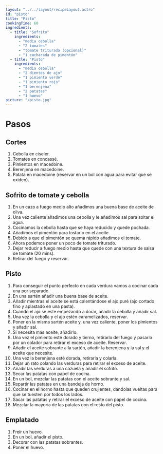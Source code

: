 ```yaml
---
layout: "../../layout/recipeLayout.astro"
id: "pisto"
title: "Pisto"
cookingTime: 60
ingredients:
  - title: "Sofrito"
    ingredients:
      - "media cebolla"
      - "2 tomates"
      - "tomate triturado (opcional)"
      - "1 cucharada de pimentón"
  - title: "Pisto"
    ingredients:
      - "media cebolla"
      - "2 dientes de ajo"
      - "1 pimiento verde"
      - "1 pimiento rojo"
      - "1 berenjena"
      - "2 patatas"
      - "1 huevo"
picture: "/pisto.jpg"
---
```


# Pasos

## Cortes

1. Cebolla en ciseler.
2. Tomates en concassé.
3. Pimientos en macedoine.
4. Berenjena en macedoine.
5. Patata en macedoine (reservar en un bol con agua para evitar que se oxiden).

## Sofrito de tomate y cebolla

1. En un cazo a fuego medio alto añadimos una buena base de aceite de oliva.
2. Una vez caliente añadimos una cebolla y le añadimos sal para soltar el agua.
3. Cocinamos la cebolla hasta que se haya reducido y quede pochada.
4. Añadimos el pimentón para tostarlo en el aceite.
5. Debido a que el pimentón se quema rápido añadimos el tomate.
6. Ahora podemos poner un poco de tomate triturado.
7. Dejar reducir a fuego medio hasta que quede con una textura de salsa de tomate (20 mins).
8. Retirar del fuego y reservar.

## Pisto

1. Para conseguir el punto perfecto en cada verdura vamos a cocinar cada una por separado.
2. En una sartén añadir una buena base de aceite.
3. Añadir mientras el aceite se está calentándose el ajo puré (ajo cortado fino y aplastado en una pasta).
4. Cuando el ajo se este empezando a dorar, añadir la cebolla y añadir sal.
5. Una vez la cebolla y el ajo estén caramelizados, reservar.
6. Poner en la misma sartén aceite y, una vez caliente, poner los pimientos y añadir sal.
7. Si necesita más aceite, añadirlo.
8. Una vez el pimiento esté dorado y tierno, retirarlo del fuego y pasarlo por un colador para retirar el exceso de aceite. Reservar.
9. Añadir el aceite sobrante a la sartén, añadir la berenjena y la sal y el aceite que necesite.
10. Una vez la berenjena esté dorada, retirarla y colarla.
11. Dejar un rato colando las verduras para retirar el exceso de aceite.
12. Añadir las verduras a una cazuela y añadir el sofrito.
13. Secar las patatas con papel de cocina.
14. En un bol, mezclar las patatas con el aceite sobrante y sal.
15. Repartir las patatas en una bandeja de horno.
16. Cocinar en el horno hasta que queden crujientes, dándolas vueltas para que se tuesten por todos los lados.
17. Sacar las patatas y retirar el exceso de aceite con papel de cocina.
18. Mezclar la mayoría de las patatas con el resto del pisto.

## Emplatado

1. Freír un huevo.
2. En un bol, añadir el pisto.
3. Decorar con las patatas sobrantes.
4. Poner el huevo.
